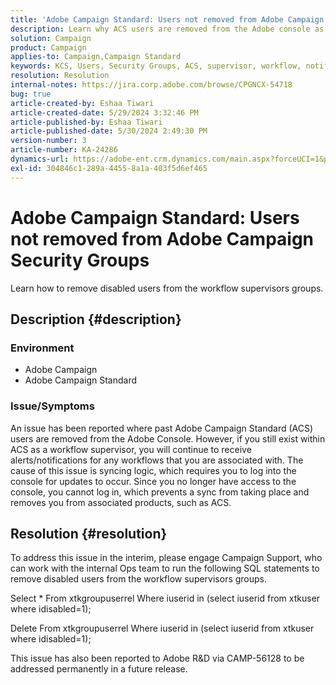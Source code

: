 ```yaml
---
title: 'Adobe Campaign Standard: Users not removed from Adobe Campaign Security Groups'
description: Learn why ACS users are removed from the Adobe console as a user.
solution: Campaign
product: Campaign
applies-to: Campaign,Campaign Standard
keywords: KCS, Users, Security Groups, ACS, supervisor, workflow, notifications, syncing logic, issue, update, console
resolution: Resolution
internal-notes: https://jira.corp.adobe.com/browse/CPGNCX-54718
bug: true
article-created-by: Eshaa Tiwari
article-created-date: 5/29/2024 3:32:46 PM
article-published-by: Eshaa Tiwari
article-published-date: 5/30/2024 2:49:30 PM
version-number: 3
article-number: KA-24286
dynamics-url: https://adobe-ent.crm.dynamics.com/main.aspx?forceUCI=1&pagetype=entityrecord&etn=knowledgearticle&id=d00080b1-d01d-ef11-840b-6045bd026dc7
exl-id: 304846c1-289a-4455-8a1a-403f5d6ef465
---
```

# Adobe Campaign Standard: Users not removed from Adobe Campaign Security Groups


Learn how to remove disabled users from the workflow supervisors groups.

## Description {#description}


### Environment

- Adobe Campaign
- Adobe Campaign Standard


### Issue/Symptoms

An issue has been reported where past Adobe Campaign Standard (ACS) users are removed from the Adobe Console. However, if you still exist within ACS as a workflow supervisor, you will continue to receive alerts/notifications for any workflows that you are associated with. The cause of this issue is syncing logic, which requires you to log into the console for updates to occur. Since you no longer have access to the console, you cannot log in, which prevents a sync from taking place and removes you from associated products, such as ACS.


## Resolution {#resolution}


To address this issue in the interim, please engage Campaign Support, who can work with the internal Ops team to run the following SQL statements to remove disabled users from the workflow supervisors groups.

Select \*
From xtkgroupuserrel
Where iuserid in (select iuserid from xtkuser where idisabled=1);

Delete
From xtkgroupuserrel
Where iuserid in (select iuserid from xtkuser where idisabled=1);

This issue has also been reported to Adobe R&D via CAMP-56128 to be addressed permanently in a future release.
